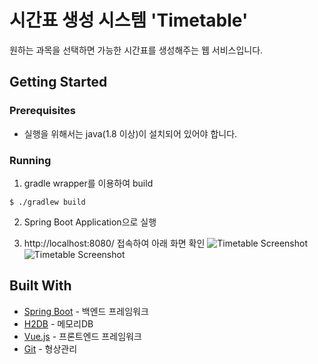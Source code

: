 # 시간표 생성 시스템 'Timetable'
원하는 과목을 선택하면 가능한 시간표를 생성해주는 웹 서비스입니다.

## Getting Started
### Prerequisites
- 실행을 위해서는 java(1.8 이상)이 설치되어 있어야 합니다.

### Running
1. gradle wrapper를 이용하여 build
```
$ ./gradlew build
```

2. Spring Boot Application으로 실행

3. http://localhost:8080/ 접속하여 아래 화면 확인
![Timetable Screenshot](Screen1.png)
![Timetable Screenshot](Screen2.png)

## Built With
* [Spring Boot](https://spring.io/projects/spring-boot) - 백엔드 프레임워크
* [H2DB](http://www.h2database.com/html/main.html) - 메모리DB
* [Vue.js](https://kr.vuejs.org/) - 프론트엔드 프레임워크
* [Git](https://git-scm.com/) - 형상관리
